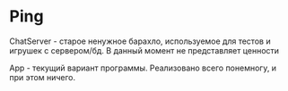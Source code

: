 # Ping


ChatServer - старое ненужное барахло, используемое для тестов и игрушек с сервером/бд. В данный момент не представляет ценности

App - текущий вариант программы. Реализовано всего понемногу, и при этом ничего.
